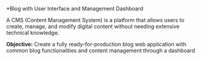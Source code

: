 *Blog with User Interface and Management Dashboard

A CMS (Content Management System) is a platform that allows users to create, manage, 
and modify digital content without needing extensive technical knowledge.

**Objective:**
Create a fully ready-for-production blog web application with common blog functionalities and content management through a dashboard

